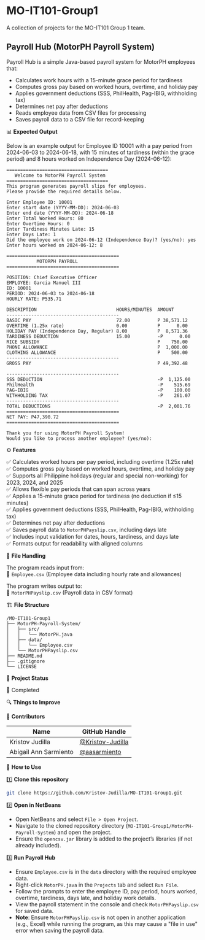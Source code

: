 # MO-IT101-Group1

A collection of projects for the MO-IT101 Group 1 team.

## Payroll Hub (MotorPH Payroll System)

Payroll Hub is a simple Java-based payroll system for MotorPH employees that:

- Calculates work hours with a 15-minute grace period for tardiness
- Computes gross pay based on worked hours, overtime, and holiday pay
- Applies government deductions (SSS, PhilHealth, Pag-IBIG, withholding tax)
- Determines net pay after deductions
- Reads employee data from CSV files for processing
- Saves payroll data to a CSV file for record-keeping

📊 **Expected Output**

Below is an example output for Employee ID 10001 with a pay period from 2024-06-03 to 2024-06-18, with 15 minutes of tardiness (within the grace period) and 8 hours worked on Independence Day (2024-06-12):

```
=====================================
   Welcome to MotorPH Payroll System   
=====================================
This program generates payroll slips for employees.
Please provide the required details below.

Enter Employee ID: 10001
Enter start date (YYYY-MM-DD): 2024-06-03
Enter end date (YYYY-MM-DD): 2024-06-18
Enter Total Worked Hours: 80
Enter Overtime Hours: 0
Enter Tardiness Minutes Late: 15
Enter Days Late: 1
Did the employee work on 2024-06-12 (Independence Day)? (yes/no): yes
Enter hours worked on 2024-06-12: 8

=========================================
           MOTORPH PAYROLL               
=========================================

POSITION: Chief Executive Officer
EMPLOYEE: Garcia Manuel III
ID: 10001
PERIOD: 2024-06-03 to 2024-06-18
HOURLY RATE: P535.71

DESCRIPTION                             HOURS/MINUTES  AMOUNT
-----------------------------------------
BASIC PAY                               72.00          P 38,571.12
OVERTIME (1.25x rate)                   0.00           P      0.00
HOLIDAY PAY (Independence Day, Regular) 8.00           P  8,571.36
TARDINESS DEDUCTION                     15.00          -P      0.00
RICE SUBSIDY                                           P    750.00
PHONE ALLOWANCE                                        P  1,000.00
CLOTHING ALLOWANCE                                     P    500.00
-----------------------------------------
GROSS PAY                                              P 49,392.48

-----------------------------------------
SSS DEDUCTION                                          -P  1,125.00
PhilHealth                                             -P    515.69
PAG-IBIG                                               -P    100.00
WITHHOLDING TAX                                        -P    261.07
-----------------------------------------
TOTAL DEDUCTIONS                                       -P  2,001.76
=========================================
NET PAY: P47,390.72
=========================================

Thank you for using MotorPH Payroll System!
Would you like to process another employee? (yes/no): 
```

⚙️ **Features**

✅ Calculates worked hours per pay period, including overtime (1.25x rate)  
✅ Computes gross pay based on worked hours, overtime, and holiday pay  
✅ Supports all Philippine holidays (regular and special non-working) for 2023, 2024, and 2025  
✅ Allows flexible pay periods that can span across years  
✅ Applies a 15-minute grace period for tardiness (no deduction if ≤15 minutes)  
✅ Applies government deductions (SSS, PhilHealth, Pag-IBIG, withholding tax)  
✅ Determines net pay after deductions  
✅ Saves payroll data to `MotorPHPayslip.csv`, including days late  
✅ Includes input validation for dates, hours, tardiness, and days late  
✅ Formats output for readability with aligned columns  

📂 **File Handling**

The program reads input from:  
📌 `Employee.csv` (Employee data including hourly rate and allowances)  

The program writes output to:  
📌 `MotorPHPayslip.csv` (Payroll data in CSV format)  

🏗 **File Structure**

```
/MO-IT101-Group1
├── MotorPH-Payroll-System/
│   ├── src/
│   │   └── MotorPH.java
│   ├── data/
│   │   └── Employee.csv
│   └── MotorPHPayslip.csv
├── README.md
├── .gitignore
└── LICENSE
```

🚧 **Project Status**

🔧 Completed

🔍 **Things to Improve**

👥 **Contributors**

| Name                    | GitHub Handle                                      |
|-------------------------|----------------------------------------------------|
| Kristov Judilla         | [@Kristov-Judilla](https://github.com/Kristov-Judilla) |
| Abigail Ann Sarmiento| [@aasarmiento](https://github.com/aasarmiento)              |



🎯 **How to Use**

1️⃣ **Clone this repository**

```bash
git clone https://github.com/Kristov-Judilla/MO-IT101-Group1.git
```

2️⃣ **Open in NetBeans**

- Open NetBeans and select `File > Open Project`.
- Navigate to the cloned repository directory (`MO-IT101-Group1/MotorPH-Payroll-System`) and open the project.
- Ensure the `opencsv.jar` library is added to the project’s libraries (if not already included).

3️⃣ **Run Payroll Hub**

- Ensure `Employee.csv` is in the `data` directory with the required employee data.
- Right-click `MotorPH.java` in the `Projects` tab and select `Run File`.
- Follow the prompts to enter the employee ID, pay period, hours worked, overtime, tardiness, days late, and holiday work details.
- View the payroll statement in the console and check `MotorPHPayslip.csv` for saved data.
- **Note**: Ensure `MotorPHPayslip.csv` is not open in another application (e.g., Excel) while running the program, as this may cause a "file in use" error when saving the payroll data.
